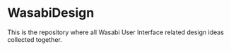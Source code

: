 # WasabiDesign
This is the repository where all Wasabi User Interface related design ideas collected together. 
